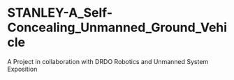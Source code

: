 # STANLEY-A_Self-Concealing_Unmanned_Ground_Vehicle
A Project in collaboration with DRDO Robotics and Unmanned System Exposition
